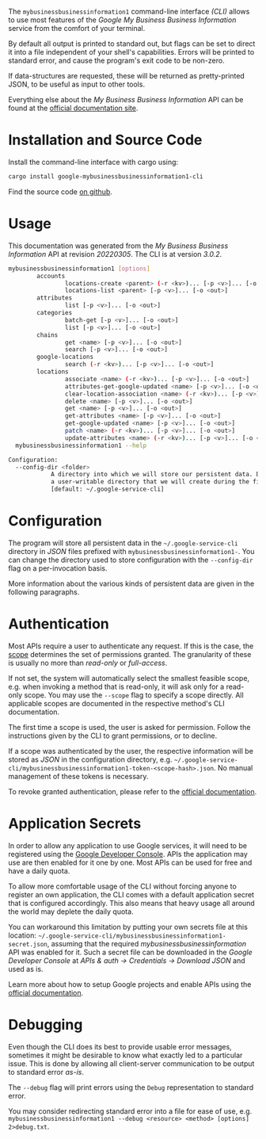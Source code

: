 <!---
DO NOT EDIT !
This file was generated automatically from 'src/mako/cli/README.md.mako'
DO NOT EDIT !
-->
The `mybusinessbusinessinformation1` command-line interface *(CLI)* allows to use most features of the *Google My Business Business Information* service from the comfort of your terminal.

By default all output is printed to standard out, but flags can be set to direct it into a file independent of your shell's
capabilities. Errors will be printed to standard error, and cause the program's exit code to be non-zero.

If data-structures are requested, these will be returned as pretty-printed JSON, to be useful as input to other tools.

Everything else about the *My Business Business Information* API can be found at the
[official documentation site](https://developers.google.com/my-business/).

# Installation and Source Code

Install the command-line interface with cargo using:

```bash
cargo install google-mybusinessbusinessinformation1-cli
```

Find the source code [on github](https://github.com/Byron/google-apis-rs/tree/main/gen/mybusinessbusinessinformation1-cli).

# Usage

This documentation was generated from the *My Business Business Information* API at revision *20220305*. The CLI is at version *3.0.2*.

```bash
mybusinessbusinessinformation1 [options]
        accounts
                locations-create <parent> (-r <kv>)... [-p <v>]... [-o <out>]
                locations-list <parent> [-p <v>]... [-o <out>]
        attributes
                list [-p <v>]... [-o <out>]
        categories
                batch-get [-p <v>]... [-o <out>]
                list [-p <v>]... [-o <out>]
        chains
                get <name> [-p <v>]... [-o <out>]
                search [-p <v>]... [-o <out>]
        google-locations
                search (-r <kv>)... [-p <v>]... [-o <out>]
        locations
                associate <name> (-r <kv>)... [-p <v>]... [-o <out>]
                attributes-get-google-updated <name> [-p <v>]... [-o <out>]
                clear-location-association <name> (-r <kv>)... [-p <v>]... [-o <out>]
                delete <name> [-p <v>]... [-o <out>]
                get <name> [-p <v>]... [-o <out>]
                get-attributes <name> [-p <v>]... [-o <out>]
                get-google-updated <name> [-p <v>]... [-o <out>]
                patch <name> (-r <kv>)... [-p <v>]... [-o <out>]
                update-attributes <name> (-r <kv>)... [-p <v>]... [-o <out>]
  mybusinessbusinessinformation1 --help

Configuration:
  --config-dir <folder>
            A directory into which we will store our persistent data. Defaults to
            a user-writable directory that we will create during the first invocation.
            [default: ~/.google-service-cli]

```

# Configuration

The program will store all persistent data in the `~/.google-service-cli` directory in *JSON* files prefixed with `mybusinessbusinessinformation1-`.  You can change the directory used to store configuration with the `--config-dir` flag on a per-invocation basis.

More information about the various kinds of persistent data are given in the following paragraphs.

# Authentication

Most APIs require a user to authenticate any request. If this is the case, the [scope][scopes] determines the 
set of permissions granted. The granularity of these is usually no more than *read-only* or *full-access*.

If not set, the system will automatically select the smallest feasible scope, e.g. when invoking a
method that is read-only, it will ask only for a read-only scope. 
You may use the `--scope` flag to specify a scope directly. 
All applicable scopes are documented in the respective method's CLI documentation.

The first time a scope is used, the user is asked for permission. Follow the instructions given 
by the CLI to grant permissions, or to decline.

If a scope was authenticated by the user, the respective information will be stored as *JSON* in the configuration
directory, e.g. `~/.google-service-cli/mybusinessbusinessinformation1-token-<scope-hash>.json`. No manual management of these tokens
is necessary.

To revoke granted authentication, please refer to the [official documentation][revoke-access].

# Application Secrets

In order to allow any application to use Google services, it will need to be registered using the 
[Google Developer Console][google-dev-console]. APIs the application may use are then enabled for it
one by one. Most APIs can be used for free and have a daily quota.

To allow more comfortable usage of the CLI without forcing anyone to register an own application, the CLI
comes with a default application secret that is configured accordingly. This also means that heavy usage
all around the world may deplete the daily quota.

You can workaround this limitation by putting your own secrets file at this location: 
`~/.google-service-cli/mybusinessbusinessinformation1-secret.json`, assuming that the required *mybusinessbusinessinformation* API 
was enabled for it. Such a secret file can be downloaded in the *Google Developer Console* at 
*APIs & auth -> Credentials -> Download JSON* and used as is.

Learn more about how to setup Google projects and enable APIs using the [official documentation][google-project-new].


# Debugging

Even though the CLI does its best to provide usable error messages, sometimes it might be desirable to know
what exactly led to a particular issue. This is done by allowing all client-server communication to be 
output to standard error *as-is*.

The `--debug` flag will print errors using the `Debug` representation to standard error.

You may consider redirecting standard error into a file for ease of use, e.g. `mybusinessbusinessinformation1 --debug <resource> <method> [options] 2>debug.txt`.


[scopes]: https://developers.google.com/+/api/oauth#scopes
[revoke-access]: http://webapps.stackexchange.com/a/30849
[google-dev-console]: https://console.developers.google.com/
[google-project-new]: https://developers.google.com/console/help/new/